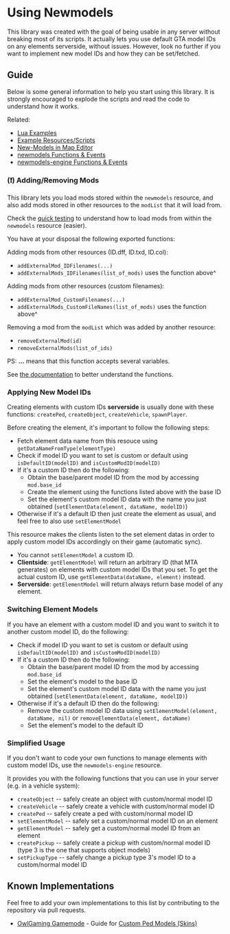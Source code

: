 # Using Newmodels

This library was created with the goal of being usable in any server without breaking most of its scripts. It actually lets you use default GTA model IDs on any elements serverside, without issues. However, look no further if you want to implement new model IDs and how they can be set/fetched.

## Guide

Below is some general information to help you start using this library. It is strongly encouraged to explode the scripts and read the code to understand how it works.

Related:

- [Lua Examples](/.github/docs/EXAMPLES.md)
- [Example Resources/Scripts](/[examples])
- [New-Models in Map Editor](/.github/docs/custom_editor/README.md)
- [newmodels Functions & Events](/.github/docs/newmodels/FUNCS_EVENTS.md)
- [newmodels-engine Functions & Events](/.github/docs/newmodels-engine/FUNCS_EVENTS.md)

### (❗) Adding/Removing Mods

This library lets you load mods stored within the `newmodels` resource, and also add mods stored in other resources to the `modList` that it will load from.

Check the [quick testing](#quick-testing) to understand how to load mods from within the `newmodels` resource (easier).

You have at your disposal the following exported functions:

Adding mods from other resources (ID.dff, ID.txd, ID.col):

- `addExternalMod_IDFilenames(...)`
- `addExternalMods_IDFilenames(list_of_mods)` uses the function above^

Adding mods from other resources (custom filenames):

- `addExternalMod_CustomFilenames(...)`
- `addExternalMods_CustomFileNames(list_of_mods)` uses the function above^

Removing a mod from the `modList` which was added by another resource:

- `removeExternalMod(id)`
- `removeExternalMods(list_of_ids)`

PS: **...** means that this function accepts several variables.

See [the documentation](/.github/docs/newmodels/FUNCS_EVENTS.md) to better understand the functions.

### Applying New Model IDs

Creating elements with custom IDs **serverside** is usually done with these functions: `createPed`, `createObject`, `createVehicle`, `spawnPlayer`.

Before creating the element, it's important to follow the following steps:

- Fetch element data name from this resouce using `getDataNameFromType(elementType)`
- Check if model ID you want to set is custom or default using `isDefaultID(modelID)` and `isCustomModID(modelID)`
- If it's a custom ID then do the following:
  - Obtain the base/parent model ID from the mod by accessing `mod.base_id`
  - Create the element using the functions listed above with the base ID
  - Set the element's custom model ID data with the name you just obtained (`setElementData(element, dataName, modelID)`)
- Otherwise if it's a default ID then just create the element as usual, and feel free to also use `setElementModel`

This resource makes the clients listen to the set element datas in order to apply custom model IDs accordingly on their game (automatic sync).

- You cannot `setElementModel` a custom ID.
- **Clientside**: `getElementModel` will return an arbitrary ID (that MTA generates) on elements with custom model IDs that you set. To get the actual custom ID, use `getElementData(dataName, element)` instead.
- **Serverside**: `getElementModel` will return always return base model of any element.

### Switching Element Models

If you have an element with a custom model ID and you want to switch it to another custom model ID, do the following:

- Check if model ID you want to set is custom or default using `isDefaultID(modelID)` and `isCustomModID(modelID)`
- If it's a custom ID then do the following:
  - Obtain the base/parent model ID from the mod by accessing `mod.base_id`
  - Set the element's model to the base ID
  - Set the element's custom model ID data with the name you just obtained (`setElementData(element, dataName, modelID)`)
- Otherwise if it's a default ID then do the following:
  - Remove the custom model ID data using `setElementModel(element, dataName, nil)` or `removeElementData(element, dataName)`
  - Set the element's model to the default ID

### Simplified Usage

If you don't want to code your own functions to manage elements with custom model IDs, use the `newmodels-engine` resource.

It provides you with the following functions that you can use in your server (e.g. in a vehicle system):

- `createObject` -- safely create an object with custom/normal model ID
- `createVehicle` -- safely create a vehicle with custom/normal model ID
- `createPed` -- safely create a ped with custom/normal model ID
- `setElementModel` -- safely set a custom/normal model ID on an element
- `getElementModel` -- safely get a custom/normal model ID from an element
- `createPickup` -- safely create a pickup with custom/normal model ID (type 3 is the one that supports object models)
- `setPickupType` -- safely change a pickup type 3's model ID to a custom/normal model ID

## Known Implementations

Feel free to add your own implementations to this list by contributing to the repository via pull requests.

- [OwlGaming Gamemode](https://github.com/OwlGamingCommunity/MTA) - Guide for [Custom Ped Models (Skins)](/.github/docs/implementations/OWL_PEDS.md)
